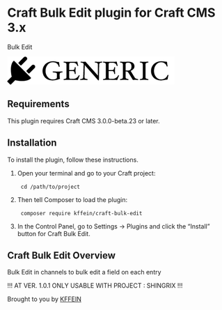 # Craft Bulk Edit plugin for Craft CMS 3.x

Bulk Edit

![Screenshot](resources/img/plugin-logo.png)

## Requirements

This plugin requires Craft CMS 3.0.0-beta.23 or later.

## Installation

To install the plugin, follow these instructions.

1. Open your terminal and go to your Craft project:

        cd /path/to/project

2. Then tell Composer to load the plugin:

        composer require kffein/craft-bulk-edit

3. In the Control Panel, go to Settings → Plugins and click the “Install” button for Craft Bulk Edit.

## Craft Bulk Edit Overview

Bulk Edit in channels to bulk edit a field on each entry

!!! AT VER. 1.0.1 ONLY USABLE WITH PROJECT : SHINGRIX !!!

Brought to you by [KFFEIN](www.kffein.com)
